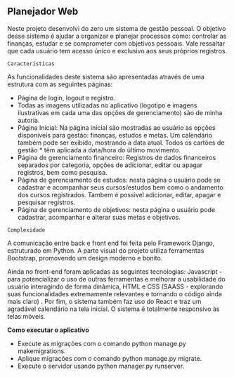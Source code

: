 ## Planejador Web

Neste projeto desenvolvi do zero um sistema de gestão pessoal. O objetivo desse sistema é ajudar a organizar e planejar processos como: controlar as finanças, estudar e se comprometer com objetivos pessoais. Vale ressaltar que cada usuário tem acesso único e exclusivo aos seus próprios registros.

`Características`

As funcionalidades deste sistema são apresentadas através de uma estrutura com as seguintes páginas:

* Página de login, logout e registro.
* Todas as imagens utilizadas no aplicativo (logotipo e imagens ilustrativas em cada uma das opções de gerenciamento) são de minha autoria.
* Página Inicial: Na página inicial são mostradas ao usuário as opções disponíveis para gestão: finanças, estudos e metas. Um calendário também pode ser exibido, mostrando a data atual. Todos os cartões de gestão * têm aplicada a data/hora do último movimento.
* Página de gerenciamento financeiro: Registros de dados financeiros separados por categoria, opções de adicionar, editar ou apagar registros, bem como pesquisa.
* Página de gerenciamento de estudos: nesta página o usuário pode se cadastrar e acompanhar seus cursos/estudos bem como o andamento dos cursos registrados. Tambem é possivel adicionar, editar, apagar e pesquisar registros. 
* Página de gerenciamento de objetivos: nesta página o usuário pode cadastrar, acompanhar e alterar suas metas e objetivos. 

`Complexidade`

A comunicação entre back e front end foi feita pelo Framework Django, estruturado em Python. A parte visual do projeto utiliza ferramentas Bootstrap, promovendo um design moderno e bonito.

Ainda no front-end foram aplicadas as seguintes tecnologias: Javascript - para potencializar o uso de outras ferramentas e melhorar a usabilidade do usuário interagindo de forma dinâmica, HTML e CSS (SAASS - explorando suas funcionalidades extremamente relevantes e tornando o código ainda mais claro) . Por fim, o sistema também faz uso do React e traz um agradável calendário na tela inicial. O sistema é totalmente responsivo às telas móveis.

**Como executar o aplicativo**

* Execute as migrações com o comando python manage.py makemigrations.
* Aplique migrações com o comando python manage.py migrate.
* Execute o servidor usando python manager.py runserver.
